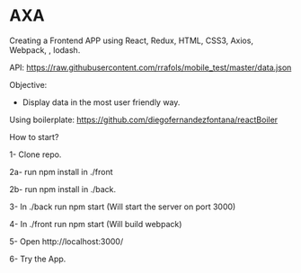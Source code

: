 # AXA

Creating a Frontend APP using React, Redux, HTML, CSS3, Axios, Webpack, , lodash.

API: https://raw.githubusercontent.com/rrafols/mobile_test/master/data.json

Objective:

- Display data in the most user friendly way.

Using boilerplate: https://github.com/diegofernandezfontana/reactBoiler

How to start?

1- Clone repo.

2a- run npm install in ./front

2b- run npm install in ./back.

3- In ./back run npm start (Will start the server on port 3000)

4- In ./front run npm start (Will build webpack)

5- Open http://localhost:3000/ 

6- Try the App.


